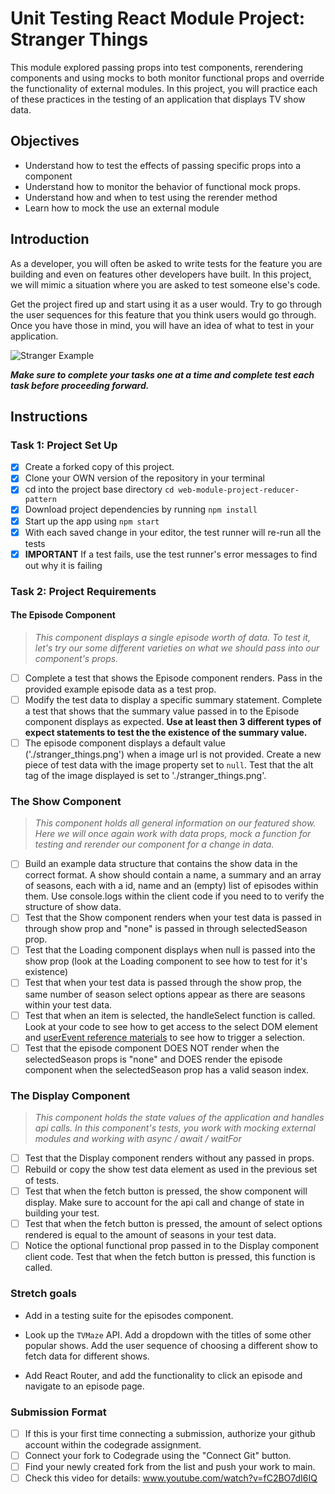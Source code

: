 # Unit Testing React Module Project: Stranger Things

This module explored passing props into test components, rerendering components and using mocks to both monitor functional props and override the functionality of external modules. In this project, you will practice each of these practices in the testing of an application that displays TV show data.

## Objectives

-   Understand how to test the effects of passing specific props into a component
-   Understand how to monitor the behavior of functional mock props.
-   Understand how and when to test using the rerender method
-   Learn how to mock the use an external module

## Introduction

As a developer, you will often be asked to write tests for the feature you are building and even on features other developers have built. In this project, we will mimic a situation where you are asked to test someone else's code.

Get the project fired up and start using it as a user would. Try to go through the user sequences for this feature that you think users would go through. Once you have those in mind, you will have an idea of what to test in your application.

![Stranger Example](project_example.gif)

**_Make sure to complete your tasks one at a time and complete test each task before proceeding forward._**

## Instructions

### Task 1: Project Set Up

-   [x] Create a forked copy of this project.
-   [x] Clone your OWN version of the repository in your terminal
-   [x] cd into the project base directory `cd web-module-project-reducer-pattern`
-   [x] Download project dependencies by running `npm install`
-   [x] Start up the app using `npm start`
-   [x] With each saved change in your editor, the test runner will re-run all the tests
-   [x] **IMPORTANT** If a test fails, use the test runner's error messages to find out why it is failing

### Task 2: Project Requirements

#### The Episode Component

> _This component displays a single episode worth of data. To test it, let's try our some different varieties on what we should pass into our component's props._

-   [ ] Complete a test that shows the Episode component renders. Pass in the provided example episode data as a test prop.
-   [ ] Modify the test data to display a specific summary statement. Complete a test that shows that the summary value passed in to the Episode component displays as expected. **Use at least then 3 different types of expect statements to test the the existence of the summary value.**
-   [ ] The episode component displays a default value ('./stranger_things.png') when a image url is not provided. Create a new piece of test data with the image property set to `null`. Test that the alt tag of the image displayed is set to './stranger_things.png'.

### The Show Component

> _This component holds all general information on our featured show. Here we will once again work with data props, mock a function for testing and rerender our component for a change in data._

-   [ ] Build an example data structure that contains the show data in the correct format. A show should contain a name, a summary and an array of seasons, each with a id, name and an (empty) list of episodes within them. Use console.logs within the client code if you need to to verify the structure of show data.
-   [ ] Test that the Show component renders when your test data is passed in through show prop and "none" is passed in through selectedSeason prop.
-   [ ] Test that the Loading component displays when null is passed into the show prop (look at the Loading component to see how to test for it's existence)
-   [ ] Test that when your test data is passed through the show prop, the same number of season select options appear as there are seasons within your test data.
-   [ ] Test that when an item is selected, the handleSelect function is called. Look at your code to see how to get access to the select DOM element and [userEvent reference materials](https://testing-library.com/docs/ecosystem-user-event/) to see how to trigger a selection.
-   [ ] Test that the episode component DOES NOT render when the selectedSeason props is "none" and DOES render the episode component when the selectedSeason prop has a valid season index.

### The Display Component

> _This component holds the state values of the application and handles api calls. In this component's tests, you work with mocking external modules and working with async / await / waitFor_

-   [ ] Test that the Display component renders without any passed in props.
-   [ ] Rebuild or copy the show test data element as used in the previous set of tests.
-   [ ] Test that when the fetch button is pressed, the show component will display. Make sure to account for the api call and change of state in building your test.
-   [ ] Test that when the fetch button is pressed, the amount of select options rendered is equal to the amount of seasons in your test data.
-   [ ] Notice the optional functional prop passed in to the Display component client code. Test that when the fetch button is pressed, this function is called.

### Stretch goals

-   Add in a testing suite for the episodes component.

-   Look up the `TVMaze` API. Add a dropdown with the titles of some other popular shows. Add the user sequence of choosing a different show to fetch data for different shows.

-   Add React Router, and add the functionality to click an episode and navigate to an episode page.

### Submission Format

-   [ ] If this is your first time connecting a submission, authorize your github account within the codegrade assignment.
-   [ ] Connect your fork to Codegrade using the "Connect Git" button.
-   [ ] Find your newly created fork from the list and push your work to main.
-   [ ] Check this video for details: www.youtube.com/watch?v=fC2BO7dI6IQ

